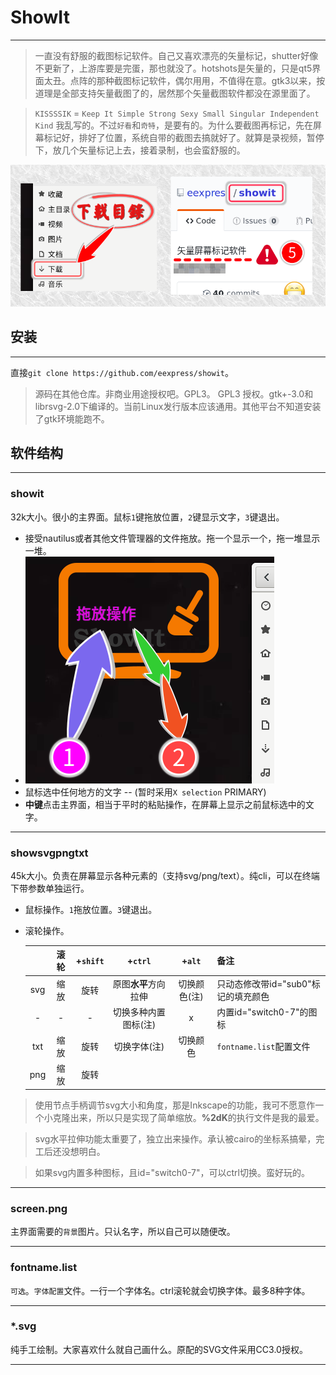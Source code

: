# ShowIt
---
> 一直没有舒服的截图标记软件。自己又喜欢漂亮的矢量标记，shutter好像不更新了，上游库要是完蛋，那也就没了。hotshots是矢量的，只是qt5界面太丑。点阵的那种截图标记软件，偶尔用用，不值得在意。gtk3以来，按道理是全部支持矢量截图了的，居然那个矢量截图软件都没在源里面了。

>`KISSSSIK` = `Keep It Simple Strong Sexy Small Singular Independent Kind`
> 我乱写的。不过`好看`和`奇特`，是要有的。为什么要截图再标记，先在屏幕标记好，排好了位置，系统自带的截图去搞就好了。就算是录视频，暂停下，放几个矢量标记上去，接着录制，也会蛮舒服的。

![演示](shot.png)

## 安装
---
直接`git clone https://github.com/eexpress/showit`。
>源码在其他仓库。非商业用途授权吧。GPL3。
> GPL3 授权。gtk+-3.0和librsvg-2.0下编译的。当前Linux发行版本应该通用。其他平台不知道安装了gtk环境能跑不。

## 软件结构
---
### showit
32k大小。很小的主界面。鼠标`1`键拖放位置，`2`键显示文字，`3`键退出。

* 接受nautilus或者其他文件管理器的文件拖放。拖一个显示一个，拖一堆显示一堆。
* ![演示](shot0.png)
* 鼠标选中任何地方的文字 -- (暂时采用`X selection` PRIMARY)
* **中键**点击主界面，相当于平时的粘贴操作，在屏幕上显示之前鼠标选中的文字。

---
### showsvgpngtxt
45k大小。负责在屏幕显示各种元素的（支持svg/png/text）。纯cli，可以在终端下带参数单独运行。

* 鼠标操作。`1`拖放位置。`3`键退出。
* 滚轮操作。

    ||滚轮|+`shift`|+`ctrl`|+`alt`|备注|
    |:--:|:--:|:--:|:--:|:--:|--|
    |svg|缩放|旋转|原图**水平**方向拉伸|切换颜色(注)|只动态修改带id="sub0"标记的填充颜色|
    |-|-|-|切换多种内置图标(注)|x|内置id="switch0-7"的图标|
    |txt|缩放|旋转|切换字体(注)|切换颜色|`fontname.list`配置文件|
    |png|缩放|旋转||||

> 使用节点手柄调节svg大小和角度，那是Inkscape的功能，我可不愿意作一个小克隆出来，所以只是实现了简单缩放。**%2dK**的执行文件是我的最爱。

> svg水平拉伸功能太重要了，独立出来操作。承认被cairo的坐标系搞晕，完工后还没想明白。

> 如果svg内置多种图标，且id="switch0-7"，可以ctrl切换。蛮好玩的。

---
### screen.png
主界面需要的`背景`图片。只认名字，所以自己可以随便改。

---
### fontname.list
`可选`。`字体配置`文件。一行一个字体名。ctrl滚轮就会切换字体。最多8种字体。

---

### *.svg
纯手工绘制。大家喜欢什么就自己画什么。原配的SVG文件采用CC3.0授权。

---
